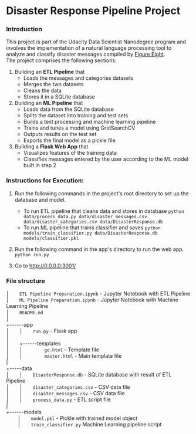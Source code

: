 # Disaster Response Pipeline Project

### Introduction

This project is part of the Udacity Data Scientist Nanodegree program and involves the
implementation of a natural language processing tool to analyze and classify disaster messages compiled
by [Figure Eight](https://www.figure-eight.com).  
The project comprises the following sections:
1. Building an **ETL Pipeline** that
    - Loads the messages and categories datasets
    - Merges the two datasets
    - Cleans the data
    - Stores it in a SQLite database
2. Building an **ML Pipeline** that
    - Loads data from the SQLite database
    - Splits the dataset into training and test sets
    - Builds a text processing and machine learning pipeline
    - Trains and tunes a model using GridSearchCV
    - Outputs results on the test set
    - Exports the final model as a pickle file
3. Building a **Flask Web App** that
    - Visualizes features of the training data
    - Classifies messages entered by the user according to the ML model built in step 2

### Instructions for Execution:
1. Run the following commands in the project's root directory to set up the database and model.

    - To run ETL pipeline that cleans data and stores in database
        `python data/process_data.py data/disaster_messages.csv data/disaster_categories.csv data/DisasterResponse.db`
    - To run ML pipeline that trains classifier and saves
        `python models/train_classifier.py data/DisasterResponse.db models/classifier.pkl`

2. Run the following command in the app's directory to run the web app.
    `python run.py`

3. Go to http://0.0.0.0:3001/
### File structure
│&nbsp;&nbsp;&nbsp;&nbsp;&nbsp;&nbsp;&nbsp;`ETL Pipeline Preparation.ipynb` - Jupyter Notebook with ETL Pipeline<br/>
│&nbsp;&nbsp;&nbsp;&nbsp;&nbsp;&nbsp;&nbsp;`ML Pipeline Preparation.ipynb` - Jupyter Notebook with Machine Learning Pipeline<br/>
│&nbsp;&nbsp;&nbsp;&nbsp;&nbsp;&nbsp;&nbsp;`README.md`<br/>
│&nbsp;&nbsp;&nbsp;&nbsp;&nbsp;&nbsp;&nbsp;<br/>
+------app<br/>
│&nbsp;&nbsp;&nbsp;&nbsp;&nbsp;&nbsp;&nbsp;│&nbsp;&nbsp;&nbsp;&nbsp;&nbsp;&nbsp;&nbsp;`run.py` - Flask app<br/>
│<br/>
│&nbsp;&nbsp;&nbsp;&nbsp;&nbsp;&nbsp;&nbsp;+------templates<br/>
│&nbsp;&nbsp;&nbsp;&nbsp;&nbsp;&nbsp;&nbsp;│&nbsp;&nbsp;&nbsp;&nbsp;&nbsp;&nbsp;&nbsp;&nbsp;&nbsp;&nbsp;&nbsp;&nbsp;&nbsp;&nbsp; `go.html` - Template file<br/>
│&nbsp;&nbsp;&nbsp;&nbsp;&nbsp;&nbsp;&nbsp;│&nbsp;&nbsp;&nbsp;&nbsp;&nbsp;&nbsp;&nbsp;&nbsp;&nbsp;&nbsp;&nbsp;&nbsp;&nbsp;&nbsp; `master.html` - Main template file<br/>
|  
+-----data<br/>
│&nbsp;&nbsp;&nbsp;&nbsp;&nbsp;&nbsp;&nbsp;│&nbsp;&nbsp;&nbsp;&nbsp;&nbsp;&nbsp;&nbsp;`DisasterResponse.db` - SQLite database with result of ETL Pipeline<br/>
│&nbsp;&nbsp;&nbsp;&nbsp;&nbsp;&nbsp;&nbsp;│&nbsp;&nbsp;&nbsp;&nbsp;&nbsp;&nbsp;&nbsp;`disaster_categories.csv` - CSV data file<br/>
│&nbsp;&nbsp;&nbsp;&nbsp;&nbsp;&nbsp;&nbsp;│&nbsp;&nbsp;&nbsp;&nbsp;&nbsp;&nbsp;&nbsp;`disaster_messages.csv` - CSV data file<br/>
│&nbsp;&nbsp;&nbsp;&nbsp;&nbsp;&nbsp;&nbsp;│&nbsp;&nbsp;&nbsp;&nbsp;&nbsp;&nbsp;&nbsp;`process_data.py` - ETL script file<br/>
|  
+------models<br/>
&nbsp;&nbsp;&nbsp;&nbsp;&nbsp;&nbsp;&nbsp; │&nbsp;&nbsp;&nbsp;&nbsp;&nbsp;&nbsp;&nbsp;`model.pkl` - Pickle with trained model object<br/>
&nbsp;&nbsp;&nbsp;&nbsp;&nbsp;&nbsp;&nbsp; │&nbsp;&nbsp;&nbsp;&nbsp;&nbsp;&nbsp;&nbsp;`train_classifier.py` Machine Learning pipeline script<br/>
